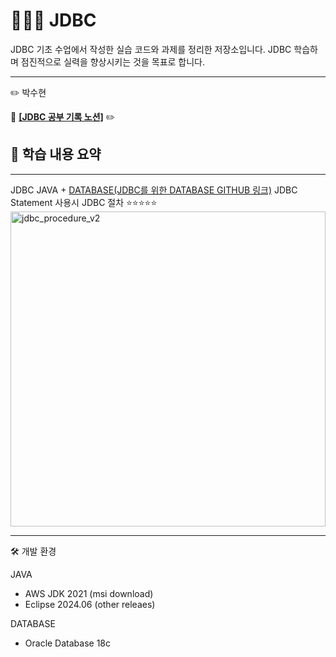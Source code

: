 # 🧑🏻‍💻 JDBC

JDBC 기초 수업에서 작성한 실습 코드와 과제를 정리한 저장소입니다.
JDBC 학습하며 점진적으로 실력을 향상시키는 것을 목표로 합니다.

---
:pencil2: 박수현

:paperclip: **[[JDBC 공부 기록 노션]](https://ubiquitous-woodpecker-cc5.notion.site/JDBC-9-5-25e8e71b864f806b97e2e0dc9800031e?source=copy_link)** :pencil2:

## 📘 학습 내용 요약
---
JDBC
JAVA + [DATABASE(JDBC를 위한 DATABASE GITHUB 링크)](https://github.com/Elinasu001/sql_jdbc.git)
JDBC Statement 사용시 JDBC 절차  ⭐⭐⭐⭐⭐
<img width="504" height="auto" alt="jdbc_procedure_v2" src="https://github.com/user-attachments/assets/932e28ec-36cc-4313-ad46-2a6a93d22313" />




---
🛠 개발 환경

JAVA
- AWS JDK 2021 (msi download)
- Eclipse 2024.06 (other releaes)
  
DATABASE
- Oracle Database 18c

